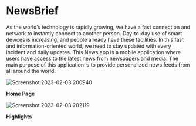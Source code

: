 # NewsBrief
As the world’s technology is rapidly growing, we have a fast connection and network to instantly connect to another person. Day-to-day use of smart devices is increasing, and people already have these facilities. In this fast and information-oriented world, we need to stay updated with every incident and daily updates. This News app is a mobile application where users have access to the latest news from newspapers and media. The main purpose of this application is to provide personalized news feeds from all around the world. 

![Screenshot 2023-02-03 200940](https://user-images.githubusercontent.com/80467294/216631884-b28c4035-e43e-42ad-90ec-f10b4c4a68b9.jpg)

**Home Page**

![Screenshot 2023-02-03 202119](https://user-images.githubusercontent.com/80467294/216633566-024c3d7d-e519-43f5-8864-d21bd48a1731.jpg)

**Highlights**
